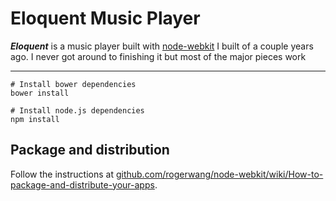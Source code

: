 Eloquent Music Player
=====================

***Eloquent*** is a music player built with [node-webkit](https://github.com/rogerwang/node-webkit/wiki) I built of a couple years ago. I never got around to finishing it but most of the major pieces work

-----

```
# Install bower dependencies
bower install

# Install node.js dependencies
npm install
```


## Package and distribution

Follow the instructions at [github.com/rogerwang/node-webkit/wiki/How-to-package-and-distribute-your-apps](https://github.com/rogerwang/node-webkit/wiki/How-to-package-and-distribute-your-apps).